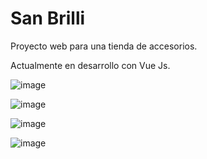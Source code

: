 # San Brilli

Proyecto web para una tienda de accesorios.

Actualmente en desarrollo con Vue Js.

![image](https://user-images.githubusercontent.com/91087042/222902357-4849b4cb-b113-4840-b407-6c3205513e73.png)

![image](https://user-images.githubusercontent.com/91087042/222902342-82d78017-99c2-449a-9aea-b694ac0c4278.png)

![image](https://user-images.githubusercontent.com/91087042/222902372-ae223d06-7bbc-4d14-b9f8-8ad04ca37104.png)

![image](https://user-images.githubusercontent.com/91087042/222902390-8d5ed77c-1b79-4e3c-8151-c831c018d465.png)

